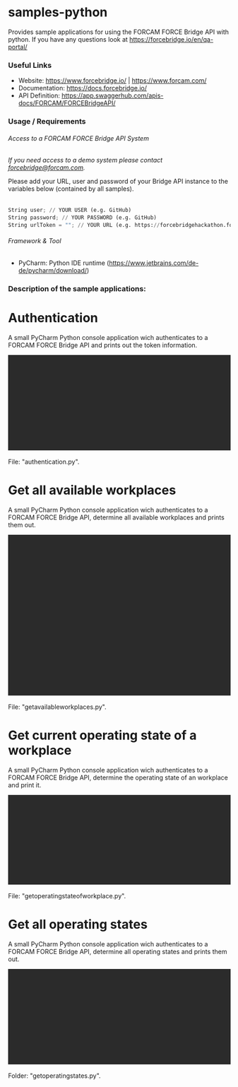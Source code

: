 # samples-python

Provides sample applications for using the FORCAM FORCE Bridge API with python. 
If you have any questions look at https://forcebridge.io/en/qa-portal/

### Useful Links

* Website: https://www.forcebridge.io/ | https://www.forcam.com/
* Documentation: https://docs.forcebridge.io/
* API Definition: https://app.swaggerhub.com/apis-docs/FORCAM/FORCEBridgeAPI/
### Usage / Requirements

###### Access to a FORCAM FORCE Bridge API System

_If you need access to a demo system please contact forcebridge@forcam.com._

Please add your URL, user and password of your Bridge API instance to the variables below (contained by all samples).

```Python

String user; // YOUR USER (e.g. GitHub)
String password; // YOUR PASSWORD (e.g. GitHub)
String urlToken = ""; // YOUR URL (e.g. https://forcebridgehackathon.force.eco:24443/ffwebservices/)
```

###### Framework & Tool

* PyCharm: Python IDE runtime (https://www.jetbrains.com/de-de/pycharm/download/)

### Description of the sample applications:

# Authentication

A small PyCharm Python console application wich authenticates to a FORCAM FORCE Bridge API and prints out the token information.

![Image](Assets/AuthenticationGif.gif)

File: "authentication.py".

# Get all available workplaces

A small PyCharm Python console application wich authenticates to a FORCAM FORCE Bridge API, determine all available workplaces and prints them out.

![Image](Assets/GetAvailableWorkplacesGif.gif)

File: "getavailableworkplaces.py".

# Get current operating state of a workplace

A small PyCharm Python console application wich authenticates to a FORCAM FORCE Bridge API, determine the operating state of an workplace and print it.

![Image](Assets/GetOperatingStateOfWorkplaceGif.gif)

File: "getoperatingstateofworkplace.py".

# Get all operating states

A small PyCharm Python console application wich authenticates to a FORCAM FORCE Bridge API, determine all operating states and prints them out.

![Image](Assets/GetOperatingStatesGif.gif)

Folder: "getoperatingstates.py".
